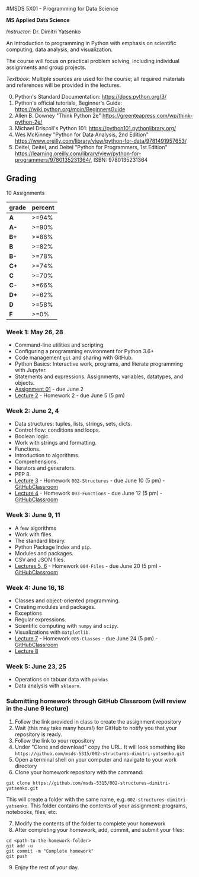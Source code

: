 #MSDS 5X01 - Programming for Data Science

**MS Applied Data Science**

*Instructor:* Dr. Dimitri Yatsenko 

An introduction to programming in Python with emphasis on scientific computing, data analysis, and visualization.

The course will focus on practical problem solving, including individual assignments and group projects.

*Textbook:* Multiple sources are used for the course; all required materials and references will be provided in the lectures.

 0. Python's Standard Documentation: https://docs.python.org/3/
 1. Python's official tutorials, Beginner's Guide: https://wiki.python.org/moin/BeginnersGuide
 2. Allen B. Downey "Think Python 2e" https://greenteapress.com/wp/think-python-2e/
 3. Michael Driscoll's Python 101: https://python101.pythonlibrary.org/
 4. Wes McKinney "Python for Data Analysis, 2nd Edition" https://www.oreilly.com/library/view/python-for-data/9781491957653/
 5. Deitel, Deitel, and Deitel "Python for Programmers, 1st Edition" https://learning.oreilly.com/library/view/python-for-programmers/9780135231364/,  ISBN: 9780135231364

## Grading 
10 Assignments

|grade| percent |
|---|---|
|**A** |>=94%|
|**A-**|>=90%|
|**B+**|>=86%|
|**B**|>=82%|
|**B-**|>=78%|
|**C+**|>=74%|
|**C**|>=70%|
|**C-**|>=66%|
|**D+**|>=62%|
|**D**|>=58%|
|**F**|>=0%|


### Week 1: May 26, 28

* Command-line utilities and scripting.
* Configuring a programming environment for Python 3.6+
* Code management `git` and sharing with GitHub.
* Python Basics: Interactive work, programs, and literate programming with Jupyter.
* Statements and expressions. Assignments, variables, datatypes, and objects.
* [Assignment 01](assignments/Set01.md) - due June 2
* [Lecture 2](notebooks/001-Expressions.ipynb) - Homework 2 - due June 5 (5 pm)

### Week 2: June 2, 4

* Data structures: tuples, lists, strings, sets, dicts.
* Control flow: conditions and loops.
* Boolean logic.
* Work with strings and formatting.
* Functions.
* Introduction to algorithms.
* Comprehensions.
* Iterators and generators.
* PEP 8.
* [Lecture 3](notebooks/002-Structures.ipynb) - Homework `002-Structures`  - due June 10 (5 pm) - [GitHubClassroom](https://classroom.github.com/a/wctz10P_)
* [Lecture 4](notebooks/003-Functions.ipynb) - Homework `003-Functions` - due June 12 (5 pm) - [GitHubClassroom](https://classroom.github.com/a/HFVLo876)

### Week 3: June 9, 11

* A few algorithms
* Work with files.
* The standard library.
* Python Package Index and `pip`.
* Modules and packages.
* CSV and JSON files.
* [Lectures 5, 6](notebooks/004-Files.ipynb) - Homework `004-Files` - due June 20 (5 pm) - [GitHubClassroom](https://classroom.github.com/a/a8XR0jz8)

### Week 4: June 16, 18

* Classes and object-oriented programming.
* Creating modules and packages.
* Exceptions
* Regular expressions.
* Scientific computing with `numpy` and `scipy`.
* Visualizations with `matplotlib`.
* [Lecture 7](notebooks/005-Classes.ipynb) - Homework `005-Classes` - due June 24 (5 pm) - [GitHubClassroom](https://classroom.github.com/a/QYWFkYI_)
* [Lecture 8](notebooks/006-Numpy.ipynb) 

### Week 5: June 23, 25

* Operations on tabuar data with `pandas`
* Data analysis with `sklearn`.

### Submitting homework through GitHub Classroom (will review in the June 9 lecture)

1. Follow the link provided in class to create the assignment repository
2. Wait (this may take many hours!) for GitHub to notify you that your repository is ready.
3. Follow the link to your repository
4. Under "Clone and download"  copy the URL. It will look something like `https://github.com/msds-5315/002-structures-dimitri-yatsenko.git`
5. Open a terminal shell on your computer and navigate to your work directory
6. Clone your homework repository with the command:
```shell
git clone https://github.com/msds-5315/002-structures-dimitri-yatsenko.git
```
 This will create a folder with the same name, e.g. `002-structures-dimitri-yatsenko`. This folder contains the contents of your assignment: programs, notebooks, files, etc.

7. Modify the contents of the folder to complete your homework
8. After completing your homework, add, commit, and submit your files:
```shell
cd <path-to-the-homework-folder>
git add -u 
git commit -m "Complete homework"
git push
```
9. Enjoy the rest of your day.
